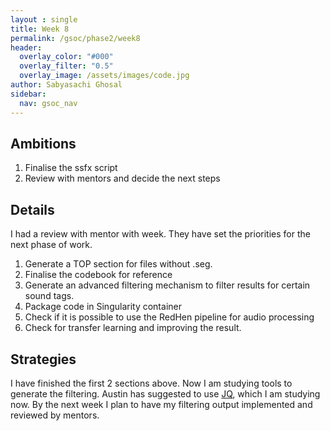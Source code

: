 ```yaml
---
layout : single 
title: Week 8
permalink: /gsoc/phase2/week8
header:
  overlay_color: "#000"
  overlay_filter: "0.5"
  overlay_image: /assets/images/code.jpg
author: Sabyasachi Ghosal
sidebar:
  nav: gsoc_nav
---
```


## Ambitions
1. Finalise the ssfx script
2. Review with mentors and decide the next steps

## Details
I had a review with mentor with week. They have set the priorities for the next phase of work.
1. Generate a TOP section for files without .seg.
2. Finalise the codebook for reference
3. Generate an advanced filtering mechanism to filter results for certain sound tags.
4. Package code in Singularity container
5. Check if it is possible to use the RedHen pipeline for audio processing
6. Check for transfer learning and improving the result.

## Strategies
I have finished the first 2 sections above. Now I am studying tools to generate the filtering. Austin has suggested to use [JQ](https://stedolan.github.io/jq/), which I am studying now. By the next week I plan to have my filtering output implemented and reviewed by mentors.

